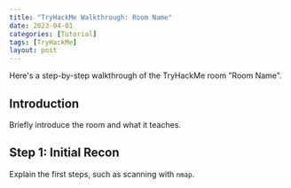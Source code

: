```yaml
---
title: "TryHackMe Walkthrough: Room Name"
date: 2023-04-01
categories: [Tutorial]
tags: [TryHackMe]
layout: post
---
```




Here's a step-by-step walkthrough of the TryHackMe room "Room Name".

## Introduction

Briefly introduce the room and what it teaches.

## Step 1: Initial Recon

Explain the first steps, such as scanning with `nmap`.
